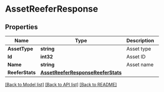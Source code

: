 # AssetReeferResponse

## Properties
Name | Type | Description | Notes
------------ | ------------- | ------------- | -------------
**AssetType** | **string** | Asset type | [optional] 
**Id** | **int32** | Asset ID | [optional] 
**Name** | **string** | Asset name | [optional] 
**ReeferStats** | [**AssetReeferResponseReeferStats**](AssetReeferResponse_reeferStats.md) |  | [optional] 

[[Back to Model list]](../README.md#documentation-for-models) [[Back to API list]](../README.md#documentation-for-api-endpoints) [[Back to README]](../README.md)


